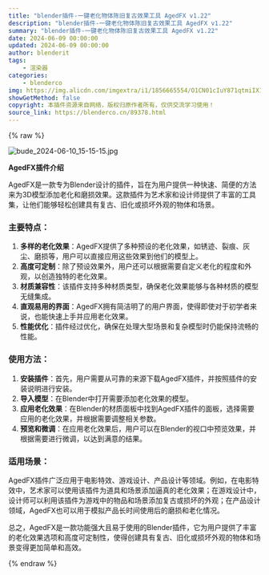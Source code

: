 ```yaml
---
title: "blender插件-一键老化物体陈旧复古效果工具 AgedFX v1.22"
description: "blender插件-一键老化物体陈旧复古效果工具 AgedFX v1.22"
summary: "blender插件-一键老化物体陈旧复古效果工具 AgedFX v1.22"
date: 2024-06-09 00:00:00
updated: 2024-06-09 00:00:00
author: blenderit
tags: 
    - 渲染器
categories:
    - blenderco
img: https://img.alicdn.com/imgextra/i1/1856665554/O1CN01cIuY871qtmiIX1Oyq_!!1856665554.jpg
showGetMethod: false
copyright: 本插件资源来自网络，版权归原作者所有，仅供交流学习使用！
source_link: https://blenderco.cn/89378.html
---
```


{% raw %}
<p><img src="https://img.alicdn.com/imgextra/i1/1856665554/O1CN01cIuY871qtmiIX1Oyq_!!1856665554.jpg" alt="bude_2024-06-10_15-15-15.jpg"></p><p><strong>AgedFX插件介绍</strong></p><p>AgedFX是一款专为Blender设计的插件，旨在为用户提供一种快速、简便的方法来为3D模型添加老化和磨损效果。这款插件为艺术家和设计师提供了丰富的工具集，让他们能够轻松创建具有复古、旧化或损坏外观的物体和场景。</p><h3>主要特点：</h3><ol>
<li><strong>多样的老化效果</strong>：AgedFX提供了多种预设的老化效果，如锈迹、裂痕、灰尘、磨损等，用户可以直接应用这些效果到他们的模型上。</li>
<li><strong>高度可定制</strong>：除了预设效果外，用户还可以根据需要自定义老化的程度和外观，以创造独特的老化效果。</li>
<li><strong>材质兼容性</strong>：该插件支持多种材质类型，确保老化效果能够与各种材质的模型无缝集成。</li>
<li><strong>直观易用的界面</strong>：AgedFX拥有简洁明了的用户界面，使得即使对于初学者来说，也能快速上手并应用老化效果。</li>
<li><strong>性能优化</strong>：插件经过优化，确保在处理大型场景和复杂模型时仍能保持流畅的性能。</li>
</ol><h3>使用方法：</h3><ol>
<li><strong>安装插件</strong>：首先，用户需要从可靠的来源下载AgedFX插件，并按照插件的安装说明进行安装。</li>
<li><strong>导入模型</strong>：在Blender中打开需要添加老化效果的模型。</li>
<li><strong>应用老化效果</strong>：在Blender的材质面板中找到AgedFX插件的面板，选择需要应用的老化效果，并根据需要调整相关参数。</li>
<li><strong>预览和微调</strong>：在应用老化效果后，用户可以在Blender的视口中预览效果，并根据需要进行微调，以达到满意的结果。</li>
</ol><h3>适用场景：</h3><p>AgedFX插件广泛应用于电影特效、游戏设计、产品设计等领域。例如，在电影特效中，艺术家可以使用该插件为道具和场景添加逼真的老化效果；在游戏设计中，设计师可以利用该插件为游戏中的物品和场景添加复古或损坏的外观；在产品设计领域，AgedFX也可以用于模拟产品长时间使用后的磨损和老化情况。</p><p>总之，AgedFX是一款功能强大且易于使用的Blender插件，它为用户提供了丰富的老化效果选项和高度可定制性，使得创建具有复古、旧化或损坏外观的物体和场景变得更加简单和高效。</p>
<div style="display: none">blenderco</div>
{% endraw %}